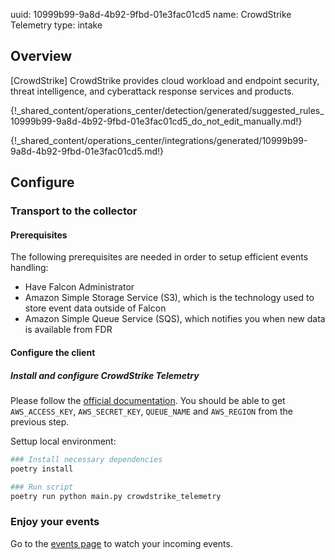 uuid: 10999b99-9a8d-4b92-9fbd-01e3fac01cd5
name: CrowdStrike Telemetry
type: intake

## Overview

[CrowdStrike] CrowdStrike provides cloud workload and endpoint security, threat intelligence, and cyberattack response services and products.

{!_shared_content/operations_center/detection/generated/suggested_rules_10999b99-9a8d-4b92-9fbd-01e3fac01cd5_do_not_edit_manually.md!}

{!_shared_content/operations_center/integrations/generated/10999b99-9a8d-4b92-9fbd-01e3fac01cd5.md!}

## Configure

### Transport to the collector

#### Prerequisites
The following prerequisites are needed in order to setup efficient events handling:

- Have Falcon Administrator
- Amazon Simple Storage Service (S3), which is the technology used to store event data outside of Falcon
- Amazon Simple Queue Service (SQS), which notifies you when new data is available from FDR

#### Configure the client

##### Install and configure CrowdStrike Telemetry

Please follow the [official documentation](https://falcon.eu-1.crowdstrike.com/documentation/9/falcon-data-replicator#falcon-data-replicator-setup).
You should be able to get `AWS_ACCESS_KEY`, `AWS_SECRET_KEY`, `QUEUE_NAME` and `AWS_REGION` from the previous step.

Settup local environment:

```bash
### Install necessary dependencies
poetry install

### Run script
poetry run python main.py crowdstrike_telemetry
```

### Enjoy your events
Go to the [events page](https://app.sekoia.io/operations/events) to watch your incoming events.
